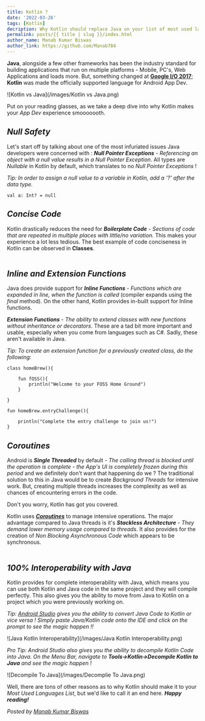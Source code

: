 ```yaml
---
title: Kotlin ?
date: '2022-03-26'
tags: [Kotlin]
decription: Why Kotlin should replace Java on your list of most used languages.
permalink: posts/{{ title | slug }}/index.html
author_name: Manab Kumar Biswas
author_link: https://github.com/Manab784
---
```




**Java**, alongside a few other frameworks has been the industry standard for building applications that run on multiple platforms - Mobile, PC's, Web Applications and loads more. But, something changed at [**Google I/O 2017**](https://www.google.com/url?sa=t&rct=j&q=&esrc=s&source=web&cd=&cad=rja&uact=8&ved=2ahUKEwjo2abj8eL2AhVPldgFHRJfAmYQwqsBegQIFRAB&url=https%3A%2F%2Fwww.youtube.com%2Fwatch%3Fv%3DCNLVZjBE08g&usg=AOvVaw15-zzYHlOWBwEM2BexVhTH); **Kotlin** was made the officially supported language for Android App Dev. 

![Kotlin vs Java](/images/Kotlin vs Java.png)

Put on your reading glasses, as we take a deep dive into why Kotlin makes your *App Dev* experience smooooooth.

## *Null Safety* 
Let's start off by talking about one of the most infuriated issues Java developers were concerned with : ***Null Pointer Exceptions*** *- Referencing an object with a null value results in a Null Pointer Exception*. All types are *Nullable* in Kotlin by default, which translates to no *Null Pointer Exceptions* !

*Tip: In order to assign a null value to a variable in Kotlin, add a '?' after the data type.*

```
val a: Int? = null
```

## *Concise Code*
Kotlin drastically reduces the need for ***Boilerplate Code*** *- Sections of code that are repeated in multiple places with little/no variation.* This makes your experience a lot less tedious. The best example of code conciseness in Kotlin can be observed in **Classes**.
<br/><br/>

## *Inline and Extension Functions*
Java does provide support for ***Inline Functions*** - *Functions which are expanded in line, when the function is called* (compiler expands using the *final* method). On the other hand, Kotlin provides in-built support for Inline functions.

***Extension Functions*** - *The ability to extend classes with new functions without inheritance or decorators*. These are a tad bit more important and usable, especially when you come from languages such as C#. Sadly, these aren't available in Java.

*Tip: To create an extension function for a previously created class, do the following:*

```
class homeBrew(){
	
	fun fOSS(){
		println("Welcome to your FOSS Home Ground")
	}
	
}

fun homeBrew.entryChallenge(){ 
	
	println("Complete the entry challenge to join us!")
}
```
## *Coroutines*
Android is ***Single Threaded*** by default *- The calling thread is blocked until the operation is complete - the App's UI is completely frozen during this period* and we definitely don't want that happening do we ?
The traditional solution to this in Java would be to create *Background Threads* for intensive work. But, creating multiple threads increases the complexity as well as chances of encountering errors in the code. 

Don't you worry, Kotlin has got you covered. 

Kotlin uses ***[Coroutines](https://developer.android.com/kotlin/coroutines?gclid=EAIaIQobChMIuZamgZPj9gIVz5lmAh19yguWEAAYASAAEgIZA_D_BwE&gclsrc=aw.ds)*** to manage intensive operations. The major advantage compared to Java threads is it's ***Stackless Architecture*** *- They demand lower memory usage compared to threads*. It also provides for the creation of *Non Blocking Asynchronous Code* which appears to be synchronous.
<br/><br/>
## *100% Interoperability with Java*
Kotlin provides for complete interoperability with Java, which means you can use both Kotlin and Java code in the same project and they will compile perfectly. This also gives you the ability to move from Java to Kotlin on a project which you were previously working on.

*Tip: [Android Studio](https://developer.android.com/studio) gives you the ability to convert Java Code to Kotlin or vice versa ! Simply paste Java/Kotlin code onto the IDE and click on the prompt to see the magic happen !!*

![Java Kotlin Interoperability](/images/Java Kotlin Interoperability.png)

*Pro Tip: Android Studio also gives you the ability to decompile Kotlin Code into Java. On the Menu Bar, navigate to **Tools->Kotlin->Decompile Kotlin to Java** and see the magic happen !*

![Decompile To Java](/images/Decomplie To Java.png)

Well, there are tons of other reasons as to why Kotlin should make it to your *Most Used Languages List*, but we'd like to call it an end here. ***Happy reading!***

*Posted by [Manab Kumar Biswas](https://github.com/Manab784)*